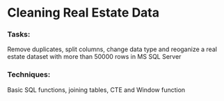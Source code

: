 # Cleaning Real Estate Data
### Tasks: 
Remove duplicates, split columns, change data type and reoganize a real estate dataset with more than 50000 rows in MS SQL Server
### Techniques:
Basic SQL functions, joining tables, CTE and Window function
